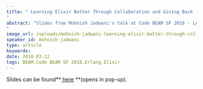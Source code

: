 ```yaml
---
title: " Learning Elixir Better Through Collaboration and Giving Back - SLIDES - Code BEAM SF 2018
"
abstract: "Slides from Mohnish Jadwani's talk at Code BEAM SF 2018 - Learning Elixir Better Through Collaboration and Giving Back.
"
image_url: /uploads/mohnish-jadwani-learning-elixir-better-through-collaboration-and-giving-back
speaker_id: mohnish-jadwani
type: article
keywords: 
date: 2018-03-22
tags: BEAM,Code BEAM SF 2018,Erlang,Elixir
---
```

Slides can be found**<a href="http://s3.amazonaws.com/erlang-conferences-production/media/files/000/000/865/original/LEBTC_Final_Cryst_Ball_Mart_15.pdf?1521714851" target="_blank"> here</a> **(opens in pop-up).

&nbsp;

&nbsp;
